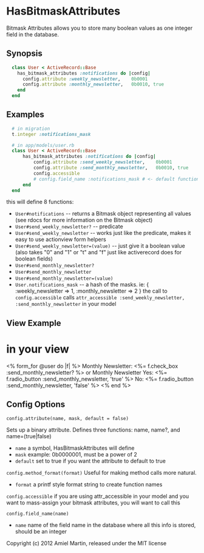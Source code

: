 HasBitmaskAttributes
====================

Bitmask Attributes allows you to store many boolean values as one integer field in the database.

Synopsis
--------


```ruby
  class User < ActiveRecord::Base
    has_bitmask_attributes :notifications do |config|
      config.attribute :weekly_newsletter,    0b0001
      config.attribute :monthly_newsletter,   0b0010, true
    end
  end
```

Examples
--------

```ruby
  # in migration
  t.integer :notifications_mask

  # in app/models/user.rb
  class User < ActiveRecord::Base
      has_bitmask_attributes :notifications do |config|
          config.attribute :send_weekly_newsletter,    0b0001
          config.attribute :send_monthly_newsletter,   0b0010, true
          config.accessible
          # config.field_name :notifications_mask # <- default functionality
      end
  end
```

this will define 8 functions:
* `User#notifications` -- returns a Bitmask object representing all values (see rdocs for more information on the Bitmask object)
* `User#send_weekly_newsletter?` -- predicate
* `User#send_weekly_newsletter` -- works just like the predicate, makes it easy to use actionview form helpers
* `User#send_weekly_newsletter=(value)` -- just give it a boolean value (also takes "0" and "1" or "t" and "f" just like activerecord does for boolean fields)
* `User#send_monthly_newsletter?`
* `User#send_monthly_newsletter`
* `User#send_monthly_newsletter=(value)`
* `User.notifications_mask` -- a hash of the masks. ie: { :weekly_newsletter => 1, :monthly_newsletter => 2 }
the call to `config.accessible` calls `attr_accessible :send_weekly_newsletter, :send_monthly_newsletter` in your model



View Example
------------

  # in your view
  <% form_for @user do |f| %>
    Monthly Newsletter: <%= f.check_box :send_monthly_newsletter? %>
    or
    Monthly Newsletter
    Yes: <%= f.radio_button :send_monthly_newsletter, 'true' %>
    No: <%= f.radio_button :send_monthly_newsletter, 'false' %>
  <% end %>


Config Options
--------------

`config.attribute(name, mask, default = false)`

Sets up a binary attribute. Defines three functions: name, name?, and name=(true|false)
* `name`    a symbol, HasBitmaskAttributes will define
* `mask`    example: 0b0000001, must be a power of 2
* `default`   set to true if you want the attribute to default to true

`config.method_format(format)`
Useful for making method calls more natural.
* `format`    a printf style format string to create function names

`config.accessible`
if you are using attr_accessible in your model and you want to mass-assign your bitmask attributes, you will want to call this

`config.field_name(name)`
* `name`    name of the field name in the database where all this info is stored, should be an integer


Copyright (c) 2012 Amiel Martin, released under the MIT license

